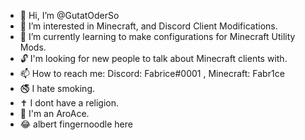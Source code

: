 - 👋 Hi, I’m @GutatOderSo
- 👀 I’m interested in Minecraft, and Discord Client Modifications.
- 🌱 I’m currently learning to make configurations for Minecraft Utility Mods.
- 🔓 I'm looking for new people to talk about Minecraft clients with.
- 📫 How to reach me: Discord: Fabrice#0001 , Minecraft: Fabr1ce
- 🚭 I hate smoking.
- ✝ I dont have a religion.
- 💌 I'm an AroAce.
- 😂 albert fingernoodle here


<!---
GutatOderSo/GutatOderSo is a ✨ special ✨ repository because its `README.md` (this file) appears on your GitHub profile.
You can click the Preview link to take a look at your changes.
--->
